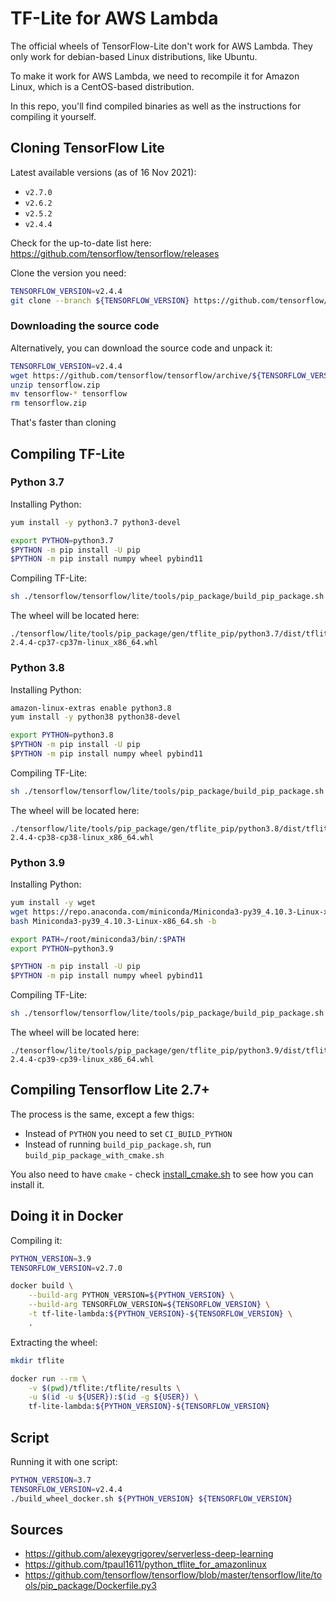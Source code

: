 # TF-Lite for AWS Lambda

The official wheels of TensorFlow-Lite don't work for AWS Lambda.
They only work for debian-based Linux distributions, like Ubuntu. 

To make it work for AWS Lambda, we need to recompile it for Amazon Linux,
which is a CentOS-based distribution.

In this repo, you'll find compiled binaries as well as the instructions 
for compiling it yourself.


## Cloning TensorFlow Lite

Latest available versions (as of 16 Nov 2021): 

* `v2.7.0`
* `v2.6.2`
* `v2.5.2`
* `v2.4.4`

Check for the up-to-date list here: https://github.com/tensorflow/tensorflow/releases

Clone the version you need:

```bash
TENSORFLOW_VERSION=v2.4.4
git clone --branch ${TENSORFLOW_VERSION} https://github.com/tensorflow/tensorflow.git
```

### Downloading the source code

Alternatively, you can download the source code and unpack it:

```bash
TENSORFLOW_VERSION=v2.4.4
wget https://github.com/tensorflow/tensorflow/archive/${TENSORFLOW_VERSION}.zip -O tensorflow.zip
unzip tensorflow.zip
mv tensorflow-* tensorflow
rm tensorflow.zip
```

That's faster than cloning


## Compiling TF-Lite

### Python 3.7

Installing Python: 

```bash
yum install -y python3.7 python3-devel

export PYTHON=python3.7
$PYTHON -m pip install -U pip
$PYTHON -m pip install numpy wheel pybind11
```

Compiling TF-Lite:

```bash
sh ./tensorflow/tensorflow/lite/tools/pip_package/build_pip_package.sh
```

The wheel will be located here:

```
./tensorflow/lite/tools/pip_package/gen/tflite_pip/python3.7/dist/tflite_runtime-2.4.4-cp37-cp37m-linux_x86_64.whl
```


### Python 3.8

Installing Python: 

```bash
amazon-linux-extras enable python3.8
yum install -y python38 python38-devel

export PYTHON=python3.8
$PYTHON -m pip install -U pip
$PYTHON -m pip install numpy wheel pybind11
```

Compiling TF-Lite:

```bash
sh ./tensorflow/tensorflow/lite/tools/pip_package/build_pip_package.sh
```

The wheel will be located here:

```
./tensorflow/lite/tools/pip_package/gen/tflite_pip/python3.8/dist/tflite_runtime-2.4.4-cp38-cp38-linux_x86_64.whl
```


### Python 3.9

Installing Python: 

```bash
yum install -y wget
wget https://repo.anaconda.com/miniconda/Miniconda3-py39_4.10.3-Linux-x86_64.sh
bash Miniconda3-py39_4.10.3-Linux-x86_64.sh -b

export PATH=/root/miniconda3/bin/:$PATH
export PYTHON=python3.9

$PYTHON -m pip install -U pip
$PYTHON -m pip install numpy wheel pybind11
```

Compiling TF-Lite:

```bash
sh ./tensorflow/tensorflow/lite/tools/pip_package/build_pip_package.sh
```

The wheel will be located here:

```
./tensorflow/lite/tools/pip_package/gen/tflite_pip/python3.9/dist/tflite_runtime-2.4.4-cp39-cp39-linux_x86_64.whl
```


## Compiling Tensorflow Lite 2.7+ 

The process is the same, except a few thigs:

* Instead of `PYTHON` you need to set `CI_BUILD_PYTHON` 
* Instead of running `build_pip_package.sh`, run `build_pip_package_with_cmake.sh`

You also need to have `cmake` - check [install_cmake.sh](install_cmake.sh) to see how you can install it.


## Doing it in Docker

Compiling it:

```bash
PYTHON_VERSION=3.9
TENSORFLOW_VERSION=v2.7.0

docker build \
    --build-arg PYTHON_VERSION=${PYTHON_VERSION} \
    --build-arg TENSORFLOW_VERSION=${TENSORFLOW_VERSION} \
    -t tf-lite-lambda:${PYTHON_VERSION}-${TENSORFLOW_VERSION} \
    .
```

Extracting the wheel:

```bash
mkdir tflite

docker run --rm \
    -v $(pwd)/tflite:/tflite/results \
    -u $(id -u ${USER}):$(id -g ${USER}) \
    tf-lite-lambda:${PYTHON_VERSION}-${TENSORFLOW_VERSION}
```

## Script 

Running it with one script:

```bash
PYTHON_VERSION=3.7
TENSORFLOW_VERSION=v2.4.4
./build_wheel_docker.sh ${PYTHON_VERSION} ${TENSORFLOW_VERSION}
```


## Sources

* https://github.com/alexeygrigorev/serverless-deep-learning
* https://github.com/tpaul1611/python_tflite_for_amazonlinux
* https://github.com/tensorflow/tensorflow/blob/master/tensorflow/lite/tools/pip_package/Dockerfile.py3

